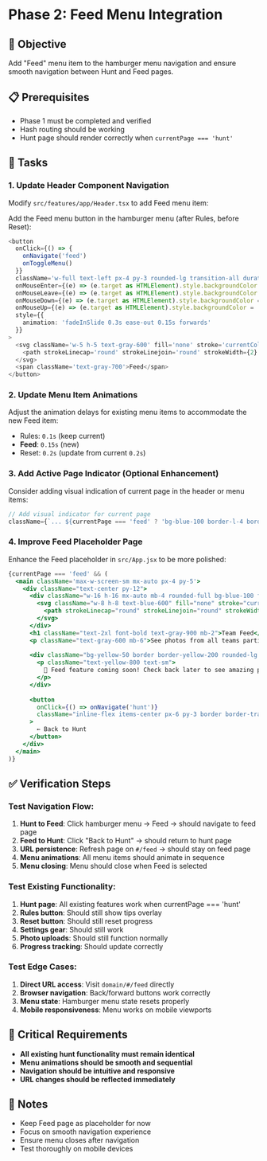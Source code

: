 # Phase 2: Feed Menu Integration

## 🎯 **Objective**
Add "Feed" menu item to the hamburger menu navigation and ensure smooth navigation between Hunt and Feed pages.

## 📋 **Prerequisites**
- Phase 1 must be completed and verified
- Hash routing should be working
- Hunt page should render correctly when `currentPage === 'hunt'`

## 🔧 **Tasks**

### 1. Update Header Component Navigation
Modify `src/features/app/Header.tsx` to add Feed menu item:

Add the Feed menu button in the hamburger menu (after Rules, before Reset):

```typescript
<button 
  onClick={() => {
    onNavigate('feed')
    onToggleMenu()
  }}
  className='w-full text-left px-4 py-3 rounded-lg transition-all duration-150 transform hover:scale-[1.01] active:scale-[0.99] flex items-center gap-3 opacity-0'
  onMouseEnter={(e) => (e.target as HTMLElement).style.backgroundColor = 'var(--color-light-pink)'}
  onMouseLeave={(e) => (e.target as HTMLElement).style.backgroundColor = 'transparent'}
  onMouseDown={(e) => (e.target as HTMLElement).style.backgroundColor = 'var(--color-blush-pink)'}
  onMouseUp={(e) => (e.target as HTMLElement).style.backgroundColor = 'var(--color-light-pink)'}
  style={{
    animation: 'fadeInSlide 0.3s ease-out 0.15s forwards'
  }}
>
  <svg className='w-5 h-5 text-gray-600' fill='none' stroke='currentColor' viewBox='0 0 24 24'>
    <path strokeLinecap='round' strokeLinejoin='round' strokeWidth={2} d='M4 16l4.586-4.586a2 2 0 012.828 0L16 16m-2-2l1.586-1.586a2 2 0 012.828 0L20 14m-6-6h.01M6 20h12a2 2 0 002-2V6a2 2 0 00-2-2H6a2 2 0 00-2 2v12a2 2 0 002 2z' />
  </svg>
  <span className='text-gray-700'>Feed</span>
</button>
```

### 2. Update Menu Item Animations
Adjust the animation delays for existing menu items to accommodate the new Feed item:
- Rules: `0.1s` (keep current)
- **Feed**: `0.15s` (new)
- Reset: `0.2s` (update from current `0.2s`)

### 3. Add Active Page Indicator (Optional Enhancement)
Consider adding visual indication of current page in the header or menu items:
```typescript
// Add visual indicator for current page
className={`... ${currentPage === 'feed' ? 'bg-blue-100 border-l-4 border-blue-500' : ''}`}
```

### 4. Improve Feed Placeholder Page
Enhance the Feed placeholder in `src/App.jsx` to be more polished:
```jsx
{currentPage === 'feed' && (
  <main className='max-w-screen-sm mx-auto px-4 py-5'>
    <div className="text-center py-12">
      <div className="w-16 h-16 mx-auto mb-4 rounded-full bg-blue-100 flex items-center justify-center">
        <svg className="w-8 h-8 text-blue-600" fill="none" stroke="currentColor" viewBox="0 0 24 24">
          <path strokeLinecap="round" strokeLinejoin="round" strokeWidth={2} d="M4 16l4.586-4.586a2 2 0 012.828 0L16 16m-2-2l1.586-1.586a2 2 0 012.828 0L20 14m-6-6h.01M6 20h12a2 2 0 002-2V6a2 2 0 00-2-2H6a2 2 0 00-2 2v12a2 2 0 002 2z" />
        </svg>
      </div>
      <h1 className="text-2xl font-bold text-gray-900 mb-2">Team Feed</h1>
      <p className="text-gray-600 mb-6">See photos from all teams participating in the hunt!</p>
      
      <div className="bg-yellow-50 border border-yellow-200 rounded-lg p-4 mb-6">
        <p className="text-yellow-800 text-sm">
          🚧 Feed feature coming soon! Check back later to see amazing photos from other teams.
        </p>
      </div>
      
      <button 
        onClick={() => onNavigate('hunt')}
        className="inline-flex items-center px-6 py-3 border border-transparent text-base font-medium rounded-md text-white bg-blue-600 hover:bg-blue-700 focus:outline-none focus:ring-2 focus:ring-offset-2 focus:ring-blue-500"
      >
        ← Back to Hunt
      </button>
    </div>
  </main>
)}
```

## ✅ **Verification Steps**

### Test Navigation Flow:
1. **Hunt to Feed**: Click hamburger menu → Feed → should navigate to feed page
2. **Feed to Hunt**: Click "Back to Hunt" → should return to hunt page  
3. **URL persistence**: Refresh page on `#/feed` → should stay on feed page
4. **Menu animations**: All menu items should animate in sequence
5. **Menu closing**: Menu should close when Feed is selected

### Test Existing Functionality:
1. **Hunt page**: All existing features work when currentPage === 'hunt'
2. **Rules button**: Should still show tips overlay
3. **Reset button**: Should still reset progress
4. **Settings gear**: Should still work
5. **Photo uploads**: Should still function normally
6. **Progress tracking**: Should update correctly

### Test Edge Cases:
1. **Direct URL access**: Visit `domain/#/feed` directly
2. **Browser navigation**: Back/forward buttons work correctly
3. **Menu state**: Hamburger menu state resets properly
4. **Mobile responsiveness**: Menu works on mobile viewports

## 🚨 **Critical Requirements**
- **All existing hunt functionality must remain identical**
- **Menu animations should be smooth and sequential**
- **Navigation should be intuitive and responsive**
- **URL changes should be reflected immediately**

## 📝 **Notes**
- Keep Feed page as placeholder for now
- Focus on smooth navigation experience
- Ensure menu closes after navigation
- Test thoroughly on mobile devices